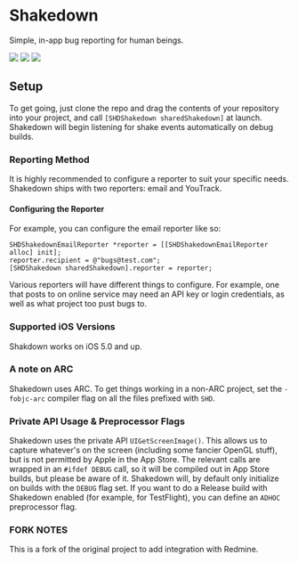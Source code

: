 # Shakedown

Simple, in-app bug reporting for human beings.

![](http://f.cl.ly/items/0j2h3j380R3I3W213R3O/Screen%20Shot%202013-04-23%20at%202.42.28%20AM.png) ![](http://f.cl.ly/items/1o3D1s1y3P060L2p1P3D/Screen%20Shot%202013-04-23%20at%202.43.08%20AM.png) ![](http://f.cl.ly/items/1n0s22163r2V0C3I452h/Screen%20Shot%202013-04-23%20at%202.43.46%20AM.png)

## Setup

To get going, just clone the repo and drag the contents of your repository into your project, and call `[SHDShakedown sharedShakedown]` at launch. Shakedown will begin listening for shake events automatically on debug builds.

### Reporting Method

It is highly recommended to configure a reporter to suit your specific needs. Shakedown ships with two reporters: email and YouTrack. 

#### Configuring the Reporter

For example, you can configure the email reporter like so:

    SHDShakedownEmailReporter *reporter = [[SHDShakedownEmailReporter alloc] init];
    reporter.recipient = @"bugs@test.com";
    [SHDShakedown sharedShakedown].reporter = reporter;

Various reporters will have different things to configure. For example, one that posts to on online service may need an API key or login credentials, as well as what project too pust bugs to.

### Supported iOS Versions

Shakdown works on iOS 5.0 and up.

### A note on ARC

Shakedown uses ARC. To get things working in a non-ARC project, set the `-fobjc-arc` compiler flag on all the files prefixed with `SHD`.

### Private API Usage & Preprocessor Flags

Shakedown uses the private API `UIGetScreenImage()`. This allows us to capture whatever's on the screen (including some fancier OpenGL stuff), but is not permitted by Apple in the App Store. The relevant calls are wrapped in an `#ifdef DEBUG` call, so it will be compiled out in App Store builds, but please be aware of it. Shakedown will, by default only initialize on builds with the `DEBUG` flag set. If you want to do a Release build with Shakedown enabled (for example, for TestFlight), you can define an `ADHOC` preprocessor flag.

### FORK NOTES
This is a fork of the original project to add integration with Redmine.
